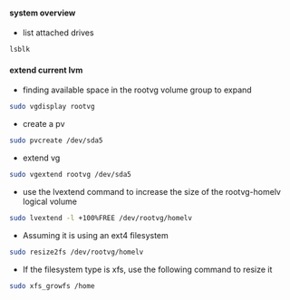 
#### system overview
- list attached drives
```bash
lsblk
```

#### extend current lvm
- finding available space in the rootvg volume group to expand 
```bash
sudo vgdisplay rootvg
```

- create a pv
```bash
sudo pvcreate /dev/sda5 
```

- extend vg
```bash
sudo vgextend rootvg /dev/sda5
```

- use the lvextend command to increase the size of the rootvg-homelv logical volume
```bash
sudo lvextend -l +100%FREE /dev/rootvg/homelv
```

- Assuming it is using an ext4 filesystem
```bash
sudo resize2fs /dev/rootvg/homelv
```

- If the filesystem type is xfs, use the following command to resize it
```bash
sudo xfs_growfs /home